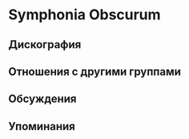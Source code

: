 # Symphonia Obscurum



## Дискография


## Отношения с другими группами


## Обсуждения


## Упоминания

